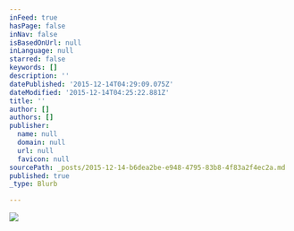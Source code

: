 ```yaml
---
inFeed: true
hasPage: false
inNav: false
isBasedOnUrl: null
inLanguage: null
starred: false
keywords: []
description: ''
datePublished: '2015-12-14T04:29:09.075Z'
dateModified: '2015-12-14T04:25:22.881Z'
title: ''
author: []
authors: []
publisher:
  name: null
  domain: null
  url: null
  favicon: null
sourcePath: _posts/2015-12-14-b6dea2be-e948-4795-83b8-4f83a2f4ec2a.md
published: true
_type: Blurb

---
```

![](https://the-grid-user-content.s3-us-west-2.amazonaws.com/55a7716a-75c4-4316-9430-af64ff6d2f8a.png)